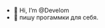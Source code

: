 - 👋 Hi, I’m @Develom
- 👀 пишу прогаммки для себя.

<!---
| Номер | Название                      | Год  | Кнопка/Ссылка                                      |
|-------|-------------------------------|----- |---------------------------------------------------|
| 1     | Проект "Альфа"                | 2023 | Ссылка на проект Альфа (https://example.com/alpha) |
| 2     | Система "Бета"                | 2022 | Ссылка на систему Бета (https://example.com/beta)  |
| 3     | Модуль "Гамма"                | 2024 | Ссылка на модуль Гамма (https://example.com/gamma) |
| 4     | Приложение "Дельта"           | 2021 | Ссылка на приложение Дельта (https://example.com/delta)|
| 5     | Библиотека "Эпсилон"          | 2023 | Ссылка на библиотеку Эпсилон (https://example.com/epsilon) |


Deliys/Deliys is a ✨ special ✨ repository because its `README.md` (this file) appears on your GitHub profile.
You can click the Preview link to take a look at your changes.
--->
